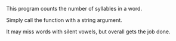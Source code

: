This program counts the number of syllables in a word.

Simply call the function with a string argument. 

It may miss words with silent vowels, but overall gets the job done. 
